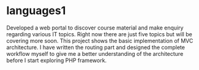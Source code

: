 # languages1
Developed a web portal to discover course material and make enquiry regarding various
IT topics. Right now there are just five topics but will be covering more soon. This project shows the basic implementation of MVC architecture. I have written the routing part and designed the complete workflow myself to give me a better understanding of the architecture before I start exploring PHP framework.
